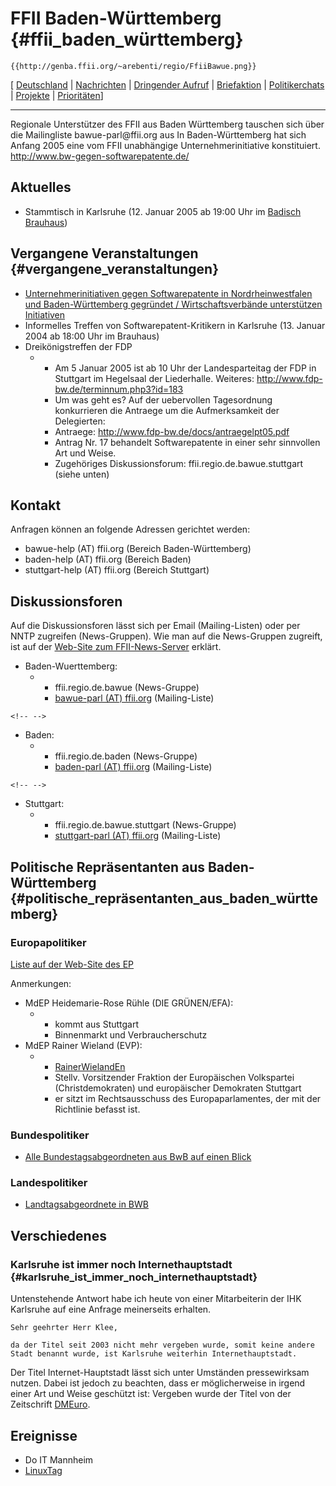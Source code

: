 # FFII Baden-Württemberg {#ffii_baden_württemberg}

```{=mediawiki}
{{http://genba.ffii.org/~arebenti/regio/FfiiBawue.png}}
```
\[ [ Deutschland](FfiiDeDe "wikilink") \| [
Nachrichten](SwpatcninoDe "wikilink") \| [ Dringender
Aufruf](LtrCons0406De "wikilink") \| [
Briefaktion](SwpatxatraDe "wikilink") \| [
Politikerchats](SwpatchatDe "wikilink") \| [
Projekte](FfiiprojDe "wikilink") \| [
Prioritäten](FfiiprojDePriorDe "wikilink")\]

------------------------------------------------------------------------

Regionale Unterstützer des FFII aus Baden Württemberg tauschen sich über
die Mailingliste bawue-parl\@ffii.org aus In Baden-Württemberg hat sich
Anfang 2005 eine vom FFII unabhängige Unternehmerinitiative
konstituiert. <http://www.bw-gegen-softwarepatente.de/>

## Aktuelles

-   Stammtisch in Karlsruhe (12. Januar 2005 ab 19:00 Uhr im [Badisch
    Brauhaus](http://www.badisch-brauhaus.de/ "wikilink"))

## Vergangene Veranstaltungen {#vergangene_veranstaltungen}

-   [ Unternehmerinitiativen gegen Softwarepatente in Nordrheinwestfalen
    und Baden-Württemberg gegründet / Wirtschaftsverbände unterstützen
    Initiativen](Sektor050411De "wikilink")
-   Informelles Treffen von Softwarepatent-Kritikern in Karlsruhe (13.
    Januar 2004 ab 18:00 Uhr im Brauhaus)
-   Dreikönigstreffen der FDP
    -   -   Am 5 Januar 2005 ist ab 10 Uhr der Landesparteitag der FDP
            in Stuttgart im Hegelsaal der Liederhalle. Weiteres:
            <http://www.fdp-bw.de/terminnum.php3?id=183>
        -   Um was geht es? Auf der uebervollen Tagesordnung
            konkurrieren die Antraege um die Aufmerksamkeit der
            Delegierten:
        -   Antraege: <http://www.fdp-bw.de/docs/antraegelpt05.pdf>
        -   Antrag Nr. 17 behandelt Softwarepatente in einer sehr
            sinnvollen Art und Weise.
        -   Zugehöriges Diskussionsforum: ffii.regio.de.bawue.stuttgart
            (siehe unten)

## Kontakt

Anfragen können an folgende Adressen gerichtet werden:

-   bawue-help (AT) ffii.org (Bereich Baden-Württemberg)
-   baden-help (AT) ffii.org (Bereich Baden)
-   stuttgart-help (AT) ffii.org (Bereich Stuttgart)

## Diskussionsforen

Auf die Diskussionsforen lässt sich per Email (Mailing-Listen) oder per
NNTP zugreifen (News-Gruppen). Wie man auf die News-Gruppen zugreift,
ist auf der [Web-Site zum
FFII-News-Server](http://news.ffii.org "wikilink") erklärt.

-   Baden-Wuerttemberg:
    -   -   ffii.regio.de.bawue (News-Gruppe)
        -   [bawue-parl (AT)
            ffii.org](http://lists.ffii.org/mailman/listinfo/bawue-parl "wikilink")
            (Mailing-Liste)

```{=html}
<!-- -->
```
-   Baden:
    -   -   ffii.regio.de.baden (News-Gruppe)
        -   [baden-parl (AT)
            ffii.org](http://lists.ffii.org/mailman/listinfo/baden-parl "wikilink")
            (Mailing-Liste)

```{=html}
<!-- -->
```
-   Stuttgart:
    -   -   ffii.regio.de.bawue.stuttgart (News-Gruppe)
        -   [stuttgart-parl (AT)
            ffii.org](http://lists.ffii.org/mailman/listinfo/stuttgart-parl "wikilink")
            (Mailing-Liste)

## Politische Repräsentanten aus Baden-Württemberg {#politische_repräsentanten_aus_baden_württemberg}

### Europapolitiker

[Liste auf der Web-Site des
EP](http://www.europarl.de/index.php?rei=3&dok=682&land=Baden-W%FCrttemberg&sort=laender&vers=norm&nexts= "wikilink")

Anmerkungen:

-   MdEP Heidemarie-Rose Rühle (DIE GRÜNEN/EFA):
    -   -   kommt aus Stuttgart
        -   Binnenmarkt und Verbraucherschutz
-   MdEP Rainer Wieland (EVP):
    -   -   [RainerWielandEn](RainerWielandEn "wikilink")
        -   Stellv. Vorsitzender Fraktion der Europäischen Volkspartei
            (Christdemokraten) und europäischer Demokraten Stuttgart
        -   er sitzt im Rechtsausschuss des Europaparlamentes, der mit
            der Richtlinie befasst ist.

### Bundespolitiker

-   [Alle Bundestagsabgeordneten aus BwB auf einen
    Blick](http://www.bundestag.de/mdb15/listeBundesland/abgBundLandTab.html#baden "wikilink")

### Landespolitiker

-   [Landtagsabgeordnete in
    BWB](http://www.landtag-bw.de/abgeordnete/index.asp "wikilink")

## Verschiedenes

### Karlsruhe ist immer noch Internethauptstadt {#karlsruhe_ist_immer_noch_internethauptstadt}

Untenstehende Antwort habe ich heute von einer Mitarbeiterin der IHK
Karlsruhe auf eine Anfrage meinerseits erhalten.

`Sehr geehrter Herr Klee,`

`da der Titel seit 2003 nicht mehr vergeben wurde, somit keine andere`\
`Stadt benannt wurde, ist Karlsruhe weiterhin Internethauptstadt.`

Der Titel Internet-Hauptstadt lässt sich unter Umständen pressewirksam
nutzen. Dabei ist jedoch zu beachten, dass er möglicherweise in irgend
einer Art und Weise geschützt ist: Vergeben wurde der Titel von der
Zeitschrift [DMEuro](http://www.finanzen.net/dmeuro/ "wikilink").

## Ereignisse

-   Do IT Mannheim
-   [LinuxTag](LinuxTag "wikilink")
